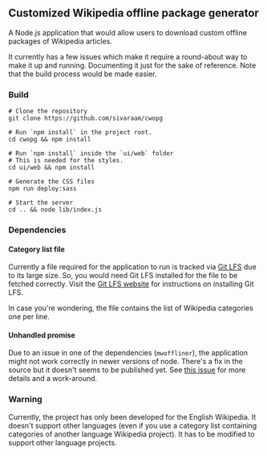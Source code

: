 ## Customized Wikipedia offline package generator

A Node.js application that would allow users to download
custom offline packages of Wikipedia articles.

It currently has a few issues which make it require a round-about
way to make it up and running. Documenting it just for the sake of
reference. Note that the build process would be made easier.

### Build

```
# Clone the repository
git clone https://github.com/sivaraam/cwopg

# Run `npm install` in the project root.
cd cwopg && npm install

# Run `npm install` inside the `ui/web` folder
# This is needed for the styles.
cd ui/web && npm install

# Generate the CSS files
npm run deploy:sass

# Start the server
cd .. && node lib/index.js
```

### Dependencies

#### Category list file
Currently a file required for the application to run is tracked via
[Git LFS](https://git-lfs.github.com/) due to its large size. So, you
would need Git LFS installed for the file to be fetched correctly.
Visit the [Git LFS website](https://git-lfs.github.com) for instructions
on installing Git LFS.

In case you're wondering, the file contains the list of Wikipedia
categories one per line.

#### Unhandled promise
Due to an issue in one of the dependencies (`mwoffliner`), the
application might not work correctly in newer versions of node.
There's a fix in the source but it doesn't seems to be published yet.
See [this issue](https://github.com/openzim/mwoffliner/issues/281)
for more details and a work-around.

### Warning
Currently, the project has only been developed for the English
Wikipedia. It doesn't support other languages (even if you use a
category list containing categories of another language Wikipedia
project). It has to be modified to support other language projects.
